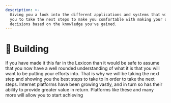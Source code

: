 ```yaml
---
description: >-
  Giving you a look into the different applications and systems that will allow
  you to take the next steps to make you comfortable with making your own
  decisions based on the knowledge you've gained.
---
```


# 🧱 Building

If you have made it this far in the Lexicon than it would be safe to assume that you now have a well rounded understanding of what it is that you will want to be putting your efforts into. That is why we will be taking the next step and showing you the best steps to take to in order to take the next steps. Internet platforms have been growing vastly, and in turn so has their ability to provide greater value in return. Platforms like these and many more will allow you to start achieving &#x20;
